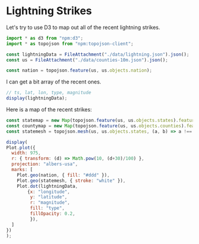 
# Lightning Strikes

Let's try to use D3 to map out all of the recent lightning strikes.

```js
import * as d3 from "npm:d3";
import * as topojson from "npm:topojson-client";
```



```js
const lightningData = FileAttachment("./data/lightning.json").json();
const us = FileAttachment("./data/counties-10m.json").json();
```
```js
const nation = topojson.feature(us, us.objects.nation);
```


I can get a bit array of the recent ones. 

```js
// ts, lat, lon, type, magnitude
display(lightningData);
```

Here is a map of the recent strikes: 
```js
const statemap = new Map(topojson.feature(us, us.objects.states).features.map(d => [d.id, d]));
const countymap = new Map(topojson.feature(us, us.objects.counties).features.map(d => [d.id, d]));
const statemesh = topojson.mesh(us, us.objects.states, (a, b) => a !== b);
```

```js
display(
Plot.plot({
  width: 975,
  r: { transform: (d) => Math.pow(10, (d+30)/100) },
  projection: "albers-usa",
  marks: [
    Plot.geo(nation, { fill: "#ddd" }),
    Plot.geo(statemesh, { stroke: "white" }),
    Plot.dot(lightningData, 
        {x: "longitude",
         y: "latitude",
         r: "magnitude",
         fill: "type",
         fillOpacity: 0.2,
         }),
  ]
})
);
```


